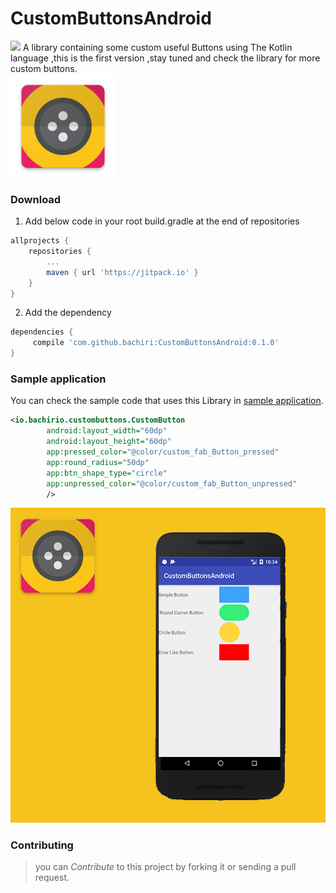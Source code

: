 # CustomButtonsAndroid
[![](https://jitpack.io/v/bachiri/CustomButtonsAndroid.svg)](https://jitpack.io/#bachiri/CustomButtonsAndroid)
A library containing some custom useful Buttons using The Kotlin language ,this is the first version ,stay tuned and check the library for more custom buttons.<br/>
<img src="https://github.com/bachiri/CustomButtonsAndroid/blob/master/img/Icon.png" align="center" width="168px" height="168px"/>

### Download
1. Add below code in your root build.gradle at the end of repositories
```groovy
allprojects {
    repositories {
        ...
        maven { url 'https://jitpack.io' }
    }
}
```
2. Add the dependency
```groovy
dependencies {
     compile 'com.github.bachiri:CustomButtonsAndroid:0.1.0'
}
```

### Sample application
You can check the sample code that uses this Library in [sample application](https://github.com/bachiri/CustomButtonsAndroid/tree/master/app).

```xml
<io.bachirio.custombuttons.CustomButton
        android:layout_width="60dp"
        android:layout_height="60dp"
        app:pressed_color="@color/custom_fab_Button_pressed"
        app:round_radius="50dp"
        app:btn_shape_type="circle"
        app:unpressed_color="@color/custom_fab_Button_unpressed"
        />
```

![alt text](https://github.com/bachiri/CustomButtonsAndroid/blob/master/img/LibrayScreenImage.png)

### Contributing
>   you can *Contribute* to this project by forking it or sending  a pull request.
